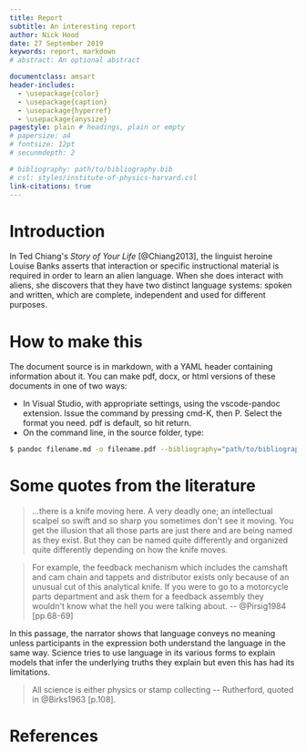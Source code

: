 ```yaml
---
title: Report
subtitle: An interesting report
author: Nick Hood
date: 27 September 2019
keywords: report, markdown
# abstract: An optional abstract

documentclass: amsart
header-includes:
  - \usepackage{color}
  - \usepackage{caption}
  - \usepackage{hyperref}
  - \usepackage{anysize}
pagestyle: plain # headings, plain or empty
# papersize: a4
# fontsize: 12pt
# secunmdepth: 2

# bibliography: path/to/bibliography.bib
# csl: styles/institute-of-physics-harvard.csl
link-citations: true
---
```


# Introduction
In Ted Chiang's *Story of Your Life* [@Chiang2013], the linguist heroine Louise Banks asserts that interaction or specific instructional material is required in order to learn an alien language. When she does interact with aliens, she discovers that they have two distinct language systems: spoken and written, which are complete, independent and used for different purposes.

# How to make this
The document source is in markdown, with a YAML header containing information about it. You can make pdf, docx, or html versions of these documents in one of two ways:

* In Visual Studio, with appropriate settings, using the vscode-pandoc extension. Issue the command by pressing cmd-K, then P. Select the format you need. pdf is default, so hit return.
* On the command line, in the source folder, type:
```sh
$ pandoc filename.md -o filename.pdf --bibliography="path/to/bibliography.bib"
```

# Some quotes from the literature

>...there is a knife moving here. A very deadly one; an intellectual scalpel so swift and so sharp you sometimes don't see it moving. You get the illusion that all those parts are just there and are being named as they exist. But they can be named quite differently and organized quite differently depending on how the knife moves.

>For example, the feedback mechanism which includes the camshaft and cam chain and tappets and distributor exists only because of an unusual cut of this analytical knife. If you were to go to a motorcycle parts department and ask them for a feedback assembly they wouldn't know what the hell you were talking about. -- @Pirsig1984 [pp.68-69]

In this passage, the narrator shows that language conveys no meaning unless participants in the expression both understand the language in the same way. Science tries to use language in its various forms to explain models that infer the underlying truths they explain but even this has had its limitations.

>All science is either physics or stamp collecting -- Rutherford, quoted in @Birks1963 [p.108].


<!--\newpage-->
# References
